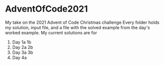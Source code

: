 # AdventOfCode2021
My take on the 2021 Advent of Code Christmas challenge
Every folder holds my solution, input file, and a file with the solved example from the day's worked example.
My current solutions are for
1. Day 1a 1b
2. Day 2a 2b
3. Day 3a 3b
4. Day 4a
